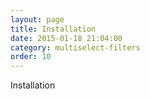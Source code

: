 ```yaml
---
layout: page
title: Installation
date: 2015-01-18 21:04:00
category: multiselect-filters
order: 10
---
```


Installation